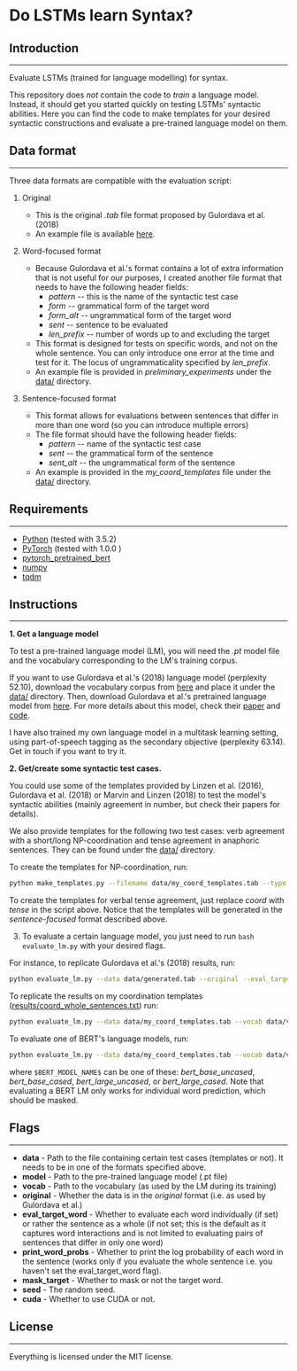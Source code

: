 # Do LSTMs learn Syntax?

## Introduction
-------------------------

Evaluate LSTMs (trained for language modelling) for syntax. 

This repository does _not_ contain the code to _train_ a language model. Instead, it should get you started quickly on testing LSTMs' syntactic abilities. Here you can find the code to make templates for your desired syntactic constructions and evaluate a pre-trained language model on them.

## Data format
-------------------------

Three data formats are compatible with the evaluation script:

1. Original
    - This is the original _.tab_ file format proposed by Gulordava et al. (2018)
    - An example file is available [here](https://raw.githubusercontent.com/facebookresearch/colorlessgreenRNNs/master/data/agreement/English/generated.tab).
    
2. Word-focused format
    - Because Gulordava et al.'s format contains a lot of extra information that is not useful for our purposes, I created another file format that needs to have the following header fields: 
        - _pattern_ -- this is the name of the syntactic test case
        - _form_ -- grammatical form of the target word
        - _form_alt_ -- ungrammatical form of the target word
        - _sent_ -- sentence to be evaluated
        - _len_prefix_ -- number of words up to and excluding the target
    - This format is designed for tests on specific words, and not on the whole sentence. You can only introduce one error at the time and test for it. The locus of ungrammaticality specified by _len_prefix_.
    - An example file is provided in _preliminary_experiments_ under the [data/](data) directory.

3. Sentence-focused format
    - This format allows for evaluations between sentences that differ in more than one word (so you can introduce multiple errors)
    - The file format should have the following header fields:
        - _pattern_ -- name of the syntactic test case
        - _sent_ -- the grammatical form of the sentence 
        - _sent_alt_ -- the ungrammatical form of the sentence
    - An example is provided in the _my_coord_templates_ file under the [data/](data) directory.

## Requirements
-------------------------
* [Python](https://www.python.org/downloads/) (tested with 3.5.2)
* [PyTorch](https://pytorch.org/get-started/locally/) (tested with 1.0.0 )
* [pytorch_pretrained_bert](https://github.com/huggingface/pytorch-pretrained-BERT)
* [numpy](https://github.com/numpy/numpy)
* [tqdm](https://github.com/tqdm/tqdm)

## Instructions
-------------------------

**1. Get a language model**

To test a pre-trained language model (LM), you will need the *.pt* model file and the vocabulary corresponding to the LM's training corpus.

If you want to use Gulordava et al.'s (2018) language model (perplexity 52.10), download the vocabulary corpus from [here](https://dl.fbaipublicfiles.com/colorless-green-rnns/training-data/English/vocab.txt) and place it under the [data/](data) directory. Then, download Gulordava et al.'s pretrained language model from [here](https://dl.fbaipublicfiles.com/colorless-green-rnns/best-models/English/hidden650_batch128_dropout0.2_lr20.0.pt). For more details about this model, check their [paper](https://arxiv.org/abs/1803.11138) and [code](https://github.com/facebookresearch/colorlessgreenRNNs).

I have also trained my own language model in a multitask learning setting, using part-of-speech tagging as the secondary objective (perplexity 63.14). Get in touch if you want to try it.

**2. Get/create some syntactic test cases.**

You could use some of the templates provided by Linzen et al. (2016), Gulordava et al. (2018) or Marvin and Linzen (2018) to test the model's syntactic abilities (mainly agreement in number, but check their papers for details).

We also provide templates for the following two test cases: verb agreement with a short/long NP-coordination and tense agreement in anaphoric sentences. They can be found under the [data/](data) directory.

To create the templates for NP-coordination, run:

```bash
python make_templates.py --filename data/my_coord_templates.tab --type coord
```

To create the templates for verbal tense agreement, just replace *coord* with *tense* in the script above. Notice that the templates will be generated in the _sentence-focused_ format described above.

3. To evaluate a certain language model, you just need to run ```bash evaluate_lm.py``` with your desired flags.

For instance, to replicate Gulordava et al.'s (2018) results, run:

```bash
python evaluate_lm.py --data data/generated.tab --original --eval_target_word --vocab data/vocab.txt --model $path/to/pretrained/lang_model_name.pt$ > results/results_generated.txt
```

To replicate the results on my coordination templates ([results/coord_whole_sentences.txt](results)) run:

```bash
python evaluate_lm.py --data data/my_coord_templates.tab --vocab data/vocab.txt --model $path/to/pretrained/lang_model_name.pt$ > results/lm_coord_templates_whole_sentences.txt
```

To evaluate one of BERT's language models, run:

```bash
python evaluate_lm.py --data data/my_coord_templates.tab --vocab data/vocab.txt --model $BERT_MODEL_NAME$ --mask_target --eval_target_word > results/bert_coord_templates_whole_sentences.txt
```

where ```$BERT_MODEL_NAME$``` can be one of these: _bert_base_uncased_, _bert_base_cased_, _bert_large_uncased_, or _bert_large_cased_. Note that evaluating a BERT LM only works for individual word prediction, which should be masked.

## Flags
-------------------------

* **data** - Path to the file containing certain test cases (templates or not). It needs to be in one of the formats specified above.
* **model** - Path to the pre-trained language model (.pt file)
* **vocab** - Path to the vocabulary (as used by the LM during its training)
* **original** - Whether the data is in the _original_ format (i.e. as used by Gulordava et al.)
* **eval_target_word** - Whether to evaluate each word individually (if set) or rather the sentence as a whole (if not set; this is the default as it captures word interactions and is not limited to evaluating pairs of sentences that differ in only one word)
* **print_word_probs** - Whether to print the log probability of each word in the sentence (works only if you evaluate the whole sentence i.e. you haven't set the eval_target_word flag).
* **mask_target** - Whether to mask or not the target word.
* **seed** - The random seed.
* **cuda** - Whether to use CUDA or not.

## License
-------------------------

Everything is licensed under the MIT license.
